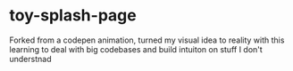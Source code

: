 # toy-splash-page
Forked from a codepen animation, turned my visual idea to reality with this learning to deal with big codebases and build intuiton on stuff I don't understnad 
